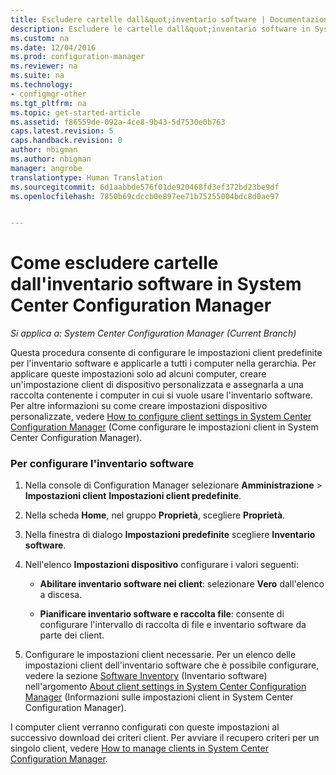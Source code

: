 ```yaml
---
title: Escludere cartelle dall&quot;inventario software | Documentazione Microsoft
description: Escludere le cartelle dall&quot;inventario software in System Center Configuration Manager.
ms.custom: na
ms.date: 12/04/2016
ms.prod: configuration-manager
ms.reviewer: na
ms.suite: na
ms.technology:
- configmgr-other
ms.tgt_pltfrm: na
ms.topic: get-started-article
ms.assetid: f86559de-092a-4ce8-9b43-5d7530e0b763
caps.latest.revision: 5
caps.handback.revision: 0
author: nbigman
ms.author: nbigman
manager: angrobe
translationtype: Human Translation
ms.sourcegitcommit: 6d1aabbde576f01de920468fd3ef372bd23be9df
ms.openlocfilehash: 7850b69cdccb0e897ee71b75255004bdc8d0ae97


---
```

# <a name="how-to-exclude-folders-from-software-inventory-in-system-center-configuration-manager"></a>Come escludere cartelle dall'inventario software in System Center Configuration Manager

*Si applica a: System Center Configuration Manager (Current Branch)*

 Questa procedura consente di configurare le impostazioni client predefinite per l'inventario software e applicarle a tutti i computer nella gerarchia. Per applicare queste impostazioni solo ad alcuni computer, creare un'impostazione client di dispositivo personalizzata e assegnarla a una raccolta contenente i computer in cui si vuole usare l'inventario software. Per altre informazioni su come creare impostazioni dispositivo personalizzate, vedere [How to configure client settings in System Center Configuration Manager](../../../../core/clients/deploy/configure-client-settings.md) (Come configurare le impostazioni client in System Center Configuration Manager).  

### <a name="to-configure-software-inventory"></a>Per configurare l'inventario software  

1.  Nella console di Configuration Manager selezionare **Amministrazione** > **Impostazioni client** **Impostazioni client predefinite**.  

4.  Nella scheda **Home**, nel gruppo **Proprietà**, scegliere **Proprietà**.  

5.  Nella finestra di dialogo **Impostazioni predefinite** scegliere **Inventario software**.  

6.  Nell'elenco **Impostazioni dispositivo** configurare i valori seguenti:  

    -   **Abilitare inventario software nei client**: selezionare **Vero** dall'elenco a discesa.  

    -   **Pianificare inventario software e raccolta file**: consente di configurare l'intervallo di raccolta di file e inventario software da parte dei client.   

7.  Configurare le impostazioni client necessarie. Per un elenco delle impostazioni client dell'inventario software che è possibile configurare, vedere la sezione [Software Inventory](../../../../core/clients/deploy/about-client-settings.md#software-inventory) (Inventario software) nell'argomento [About client settings in System Center Configuration Manager](../../../../core/clients/deploy/about-client-settings.md) (Informazioni sulle impostazioni client in System Center Configuration Manager).  

 I computer client verranno configurati con queste impostazioni al successivo download dei criteri client. Per avviare il recupero criteri per un singolo client, vedere [How to manage clients in System Center Configuration Manager](../../../../core/clients/manage/manage-clients.md).  



<!--HONumber=Dec16_HO3-->


